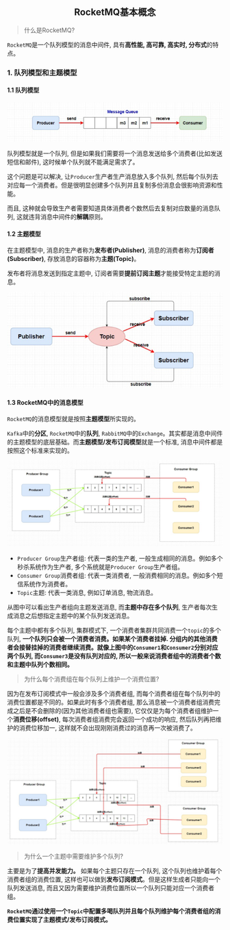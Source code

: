 ## <center>RocketMQ基本概念</center>

> 什么是RocketMQ?

`RocketMQ`是一个队列模型的消息中间件, 具有**高性能, 高可靠, 高实时, 分布式**的特点。

### 1. 队列模型和主题模型

#### 1.1 队列模型

![rocket_queue](/distributed/MQ/img/rocket_queue.png)


队列模型就是一个队列, 但是如果我们需要将一个消息发送给多个消费者(比如发送短信和邮件), 这时候单个队列就不能满足需求了。

这个问题是可以解决, 让`Producer`生产者生产消息放入多个队列, 然后每个队列去对应每一个消费者。但是很明显创建多个队列并且复制多份消息会很影响资源和性能。

而且, 这种就会导致生产者需要知道具体消费者个数然后去复制对应数量的消息队列, 这就违背消息中间件的**解耦**原则。

#### 1.2 主题模型

在主题模型中, 消息的生产者称为**发布者(Publisher)**, 消息的消费者称为**订阅者(Subscriber)**, 存放消息的容器称为**主题(Topic)**。

发布者将消息发送到指定主题中, 订阅者需要**提前订阅主题**才能接受特定主题的消息。

![rocket_topic](/distributed/MQ/img/rocket_topic.png)

#### 1.3 RocketMQ中的消息模型

`RocketMQ`的消息模型就是按照**主题模型**所实现的。

`Kafka`中的**分区**, `RocketMQ`中的**队列**, `RabbitMQ`中的`Exchange`。其实都是消息中间件的主题模型的底层基础。而**主题模型/发布订阅模型**就是一个标准, 消息中间件都是按照这个标准来实现的。

![rocket_topic_model](/distributed/MQ/img/rocket_topic_model.png)

- `Producer Group`生产者组: 代表一类的生产者, 一般生成相同的消息。例如多个秒杀系统作为生产者, 多个系统就是`Producer Group`生产者组。
- `Consumer Group`消费者组: 代表一类消费者, 一般消费相同的消息。例如多个短信系统作为消费者。
- `Topic`主题: 代表一类消息, 例如订单消息, 物流消息。

从图中可以看出生产者组向主题发送消息, 而**主题中存在多个队列**, 生产者每次生成消息之后想指定主题中的某个队列发送消息。

每个主题中都有多个队列, 集群模式下, 一个消费者集群共同消费一个`topic`的多个队列, **一个队列只会被一个消费者消费。**如果某个消费者挂掉. 分组内的其他消费者会接替挂掉的消费者继续消费。就像上图中的`Consumer1`和`Consumer2`分别对应两个队列, 而`Consumer3`是没有队列对应的, 所以**一般来说消费者组中的消费者个数和主题中队列个数相同。**

> 为什么每个消费组在每个队列上维护一个消费位置?

因为在发布订阅模式中一般会涉及多个消费者组, 而每个消费者组在每个队列中的消费位置都是不同的。如果此时有多个消费者组, 那么消息被一个消费者组消费完成之后是不会删除的(因为其他消费者组也需要), 它仅仅是为每个消费者组维护一个**消费位移(offset)**, 每次消费者组消费完会返回一个成功的响应, 然后队列再把维护的消费位移加一, 这样就不会出现刚刚消费过的消息再一次被消费了。

![rocket_topic_offset](/distributed/MQ/img/rocket_topic_offset.png)

> 为什么一个主题中需要维护多个队列?

主要是为了**提高并发能力。** 如果每个主题只存在一个队列, 这个队列也维护着每个消费者组的消费位置, 这样也可以做到**发布订阅模式**。但是这样生成者只能向一个队列发送消息, 而且又因为需要维护消费位置所以一个队列只能对应一个消费者组。

**`RocketMQ`通过使用一个`Topic`中配置多喝队列并且每个队列维护每个消费者组的消费位置实现了主题模式/发布订阅模式。**

